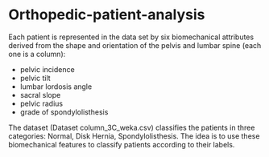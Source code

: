 # Orthopedic-patient-analysis
Each patient is represented in the data set by six biomechanical attributes derived from the shape and orientation of the pelvis and lumbar spine (each one is a column):
- pelvic incidence
- pelvic tilt
- lumbar lordosis angle
- sacral slope
- pelvic radius
- grade of spondylolisthesis

The dataset (Dataset column_3C_weka.csv) classifies the patients in three categories: Normal, Disk Hernia, Spondylolisthesis.
The idea is to use these biomechanical features to classify patients according to their labels.


